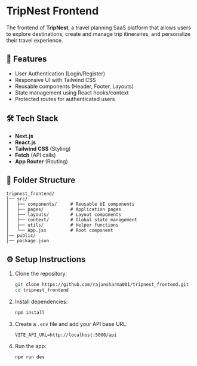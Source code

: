 # TripNest Frontend

The frontend of **TripNest**, a travel planning SaaS platform that allows users to explore destinations, create and manage trip itineraries, and personalize their travel experience.

## 🚀 Features

- User Authentication (Login/Register)
- Responsive UI with Tailwind CSS
- Reusable components (Header, Footer, Layouts)
- State management using React hooks/context
- Protected routes for authenticated users

## 🛠 Tech Stack

- **Next.js**
- **React.js**
- **Tailwind CSS** (Styling)
- **Fetch** (API calls)
- **App Router** (Routing)

## 📂 Folder Structure

```
tripnest_frontend/
│── src/
│   ├── components/     # Reusable UI components
│   ├── pages/          # Application pages
│   ├── layouts/        # Layout components
│   ├── context/        # Global state management
│   ├── utils/          # Helper functions
│   └── App.jsx         # Root component
│── public/
│── package.json
```

## ⚙️ Setup Instructions

1. Clone the repository:
   ```bash
   git clone https://github.com/rajansharma001/tripnest_frontend.git
   cd tripnest_frontend
   ```
2. Install dependencies:
   ```bash
   npm install
   ```
3. Create a `.env` file and add your API base URL:
   ```env
   VITE_API_URL=http://localhost:5000/api
   ```
4. Run the app:
   ```bash
   npm run dev
   ```
